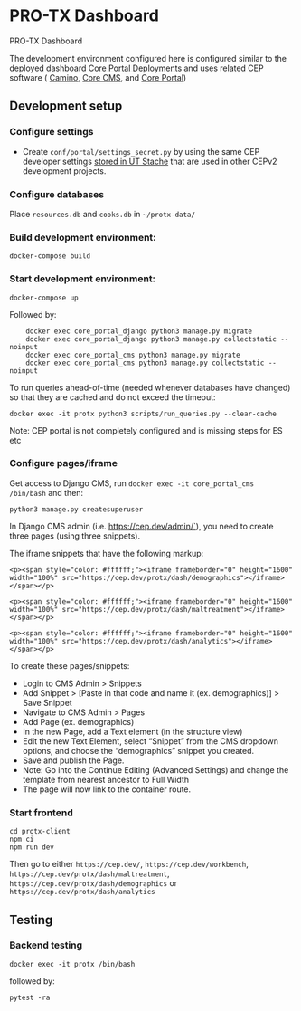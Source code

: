 # PRO-TX Dashboard

PRO-TX Dashboard 

The development environment configured here is configured similar to the deployed dashboard [Core Portal Deployments](https://github.com/TACC/Core-Portal-Deployments) and uses related CEP software ( [Camino](https://github.com/TACC/Camino), [Core CMS](https://github.com/TACC/Core-CMS), and [Core Portal](https://github.com/TACC/Core-Portal))


## Development setup

### Configure settings

* Create `conf/portal/settings_secret.py` by using the same CEP developer settings [stored in UT Stache](https://stache.utexas.edu/entry/bedc97190d3a907cb44488785440595c) that are used in other CEPv2 development projects.


### Configure databases

Place `resources.db` and `cooks.db` in `~/protx-data/`

### Build development environment:

`docker-compose build`

### Start development environment:

`docker-compose up`

Followed by:
```
    docker exec core_portal_django python3 manage.py migrate
    docker exec core_portal_django python3 manage.py collectstatic --noinput
    docker exec core_portal_cms python3 manage.py migrate
    docker exec core_portal_cms python3 manage.py collectstatic --noinput
```

To run queries ahead-of-time (needed whenever databases have changed) so that they are cached and do
not exceed the timeout:
```
docker exec -it protx python3 scripts/run_queries.py --clear-cache
```

Note: CEP portal is not completely configured and is missing steps for ES etc

### Configure pages/iframe

Get access to Django CMS, run `docker exec -it core_portal_cms /bin/bash` and then:

```
python3 manage.py createsuperuser
```

In Django CMS admin (i.e. https://cep.dev/admin/`), you need to create three pages (using three snippets).


The iframe snippets that have the following markup:

```
<p><span style="color: #ffffff;"><iframe frameborder="0" height="1600" width="100%" src="https://cep.dev/protx/dash/demographics"></iframe></span></p>
```

```
<p><span style="color: #ffffff;"><iframe frameborder="0" height="1600" width="100%" src="https://cep.dev/protx/dash/maltreatment"></iframe></span></p>
```

```
<p><span style="color: #ffffff;"><iframe frameborder="0" height="1600" width="100%" src="https://cep.dev/protx/dash/analytics"></iframe></span></p>
```

To create these pages/snippets:
* Login to CMS Admin > Snippets
* Add Snippet > [Paste in that code and name it (ex. demographics)] > Save Snippet
* Navigate to CMS Admin > Pages
* Add Page (ex. demographics)
* In the new Page, add a Text element (in the structure view)
* Edit the new Text Element, select “Snippet” from the CMS dropdown options, and choose the “demographics” snippet you created.
* Save and publish the Page.
* Note: Go into the Continue Editing (Advanced Settings) and change the template from nearest ancestor to Full Width
* The page will now link to the container route.

### Start frontend

```
cd protx-client
npm ci
npm run dev
```

Then go to either `https://cep.dev/`, `https://cep.dev/workbench`, `https://cep.dev/protx/dash/maltreatment`, `https://cep.dev/protx/dash/demographics` or `https://cep.dev/protx/dash/analytics`

## Testing

### Backend testing

```
docker exec -it protx /bin/bash
```

followed by:

```
pytest -ra
```

